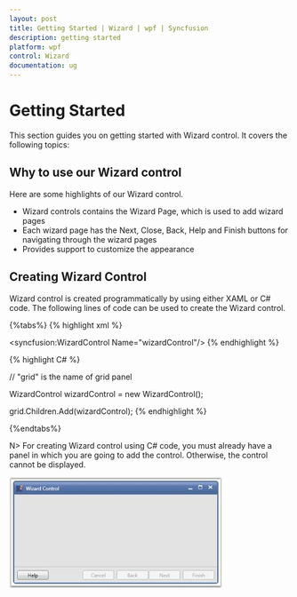 ```yaml
---
layout: post
title: Getting Started | Wizard | wpf | Syncfusion
description: getting started
platform: wpf
control: Wizard
documentation: ug
---
```


# Getting Started

This section guides you on getting started with Wizard control. It covers the following topics:

## Why to use our Wizard control

Here are some highlights of our Wizard control.

* Wizard controls contains the Wizard Page, which is used to add wizard pages
* Each wizard page has the Next, Close, Back, Help and Finish buttons for navigating through the wizard pages
* Provides support to customize the appearance



## Creating Wizard Control

Wizard control is created programmatically by using either XAML or C# code. The following lines of code can be used to create the Wizard control.


{%tabs%}
{% highlight xml %}




<syncfusion:WizardControl Name="wizardControl"/>
{% endhighlight %}

{% highlight C# %}




// "grid" is the name of grid panel

WizardControl wizardControl = new WizardControl();            

grid.Children.Add(wizardControl); 
{% endhighlight %}

{%endtabs%}

N> For creating Wizard control using C# code, you must already have a panel in which you are going to add the control. Otherwise, the control cannot be displayed.

 

![](Getting-Started_images/Getting-Started_img1.jpeg)



